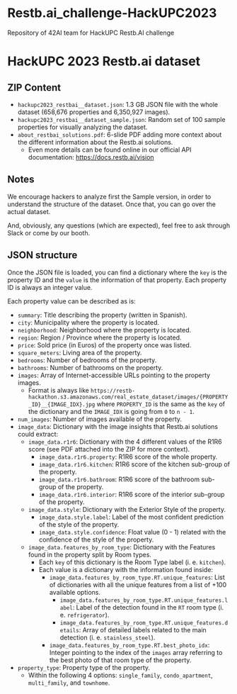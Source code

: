 # Restb.ai_challenge-HackUPC2023
Repository of 42AI team for HackUPC Restb.AI challenge



# HackUPC 2023 Restb.ai dataset

## ZIP Content

- `hackupc2023_restbai__dataset.json`: 1.3 GB JSON file with the whole dataset (658,676 properties and 6,350,927 images).
- `hackupc2023_restbai__dataset_sample.json`: Random set of 100 sample properties for visually analyzing the dataset.
- `about_restbai_solutions.pdf`: 6-slide PDF adding more context about the different information about the Restb.ai solutions.
  - Even more details can be found online in our official API documentation: https://docs.restb.ai/vision

## Notes

We encourage hackers to analyze first the Sample version, in order to understand the structure of the dataset. Once that, you can go over the actual dataset.

And, obviously, any questions (which are expected), feel free to ask through Slack or come by our booth.

## JSON structure

Once the JSON file is loaded, you can find a dictionary where the `key` is the property ID and the `value` is the information of that property. Each property ID is always an integer value.

Each property value can be described as is:

- `summary`: Title describing the property (written in Spanish).
- `city`: Municipality where the property is located.
- `neighborhood`: Neighborhood where the property is located.
- `region`: Region / Province where the property is located.
- `price`: Sold price (in Euros) of the property once was listed.
- `square_meters`: Living area of the property.
- `bedrooms`: Number of bedrooms of the property.
- `bathrooms`: Number of bathrooms on the property.
- `images`: Array of Internet-accessible URLs pointing to the property images.
  - Format is always like `https://restb-hackathon.s3.amazonaws.com/real_estate_dataset/images/{PROPERTY_ID}__{IMAGE_IDX}.jpg` where `PROPERTY_ID` is the same as the `key` of the dictionary and the `IMAGE_IDX` is going from `0` to `n - 1`.
- `num_images`: Number of images available of the property.
- `image_data`: Dictionary with the image insights that Restb.ai solutions could extract:
  - `image_data.r1r6`: Dictionary with the 4 different values of the R1R6 score (see PDF attached into the ZIP for more context).
    - `image_data.r1r6.property`: R1R6 score of the whole property.
    - `image_data.r1r6.kitchen`: R1R6 score of the kitchen sub-group of the property.
    - `image_data.r1r6.bathroom`: R1R6 score of the bathroom sub-group of the property.
    - `image_data.r1r6.interior`: R1R6 score of the interior sub-group of the property.
  - `image_data.style`: Dictionary with the Exterior Style of the property.
    - `image_data.style.label`: Label of the most confident prediction of the style of the property.
    - `image_data.style.confidence`: Float value (0 - 1) related with the confidence of the style of the property.
  - `image_data.features_by_room_type`: Dictionary with the Features found in the property split by Room types.
    - Each `key` of this dictionary is the Room Type label (i. e. `kitchen`).
    - Each value is a dictionary with the information found inside:
      - `image_data.features_by_room_type.RT.unique_features`: List of dictionaries with all the unique features from a list of +100 available options.
        - `image_data.features_by_room_type.RT.unique_features.label`: Label of the detection found in the `RT` room type (i. e. `refrigerator`).
        - `image_data.features_by_room_type.RT.unique_features.details`: Array of detailed labels related to the main detection (i. e. `stainless_steel`).
      - `image_data.features_by_room_type.RT.best_photo_idx`: Integer pointing to the index of the `images` array referring to the best photo of that room type of the property.
- `property_type`: Property type of the property.
  - Within the following 4 options: `single_family`, `condo_apartment`, `multi_family`, and `townhome`.
